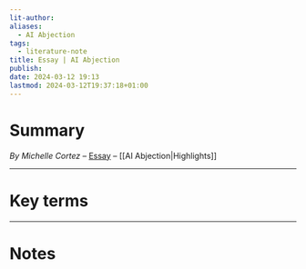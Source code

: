 ```yaml
---
lit-author: 
aliases:
  - AI Abjection
tags:
  - literature-note
title: Essay | AI Abjection
publish: 
date: 2024-03-12 19:13
lastmod: 2024-03-12T19:37:18+01:00
---
```

# Summary

*By Michelle Cortez* – [Essay](https://archive.ph/UMqhg) – [[AI Abjection|Highlights]]

---
# Key terms

---
# Notes